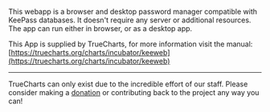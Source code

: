 This webapp is a browser and desktop password manager compatible with KeePass databases. It doesn't require any server or additional resources. The app can run either in browser, or as a desktop app.

This App is supplied by TrueCharts, for more information visit the manual: [https://truecharts.org/charts/incubator/keeweb](https://truecharts.org/charts/incubator/keeweb)

---

TrueCharts can only exist due to the incredible effort of our staff.
Please consider making a [donation](https://truecharts.org/sponsor) or contributing back to the project any way you can!

